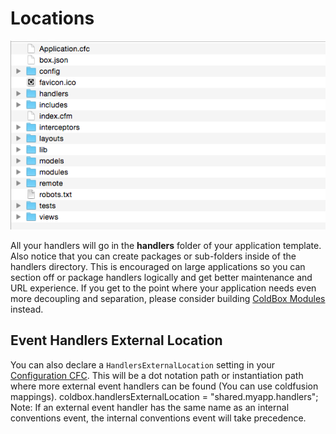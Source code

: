 # Locations

<img src="../images/ApplicationTemplate.png">

All your handlers will go in the **handlers** folder of your application template. Also notice that you can create packages or sub-folders inside of the handlers directory. This is encouraged on large applications so you can section off or package handlers logically and get better maintenance and URL experience. If you get to the point where your application needs even more decoupling and separation, please consider building [ColdBox Modules](../modules/index.md) instead.

## Event Handlers External Location
You can also declare a `HandlersExternalLocation` setting in your [Configuration CFC](configuration/configuration_directives/coldbox.md). This will be a dot notation path or instantiation path where more external event handlers can be found (You can use coldfusion mappings).
coldbox.handlersExternalLocation  = "shared.myapp.handlers";
Note: If an external event handler has the same name as an internal conventions event, the internal conventions event will take precedence.